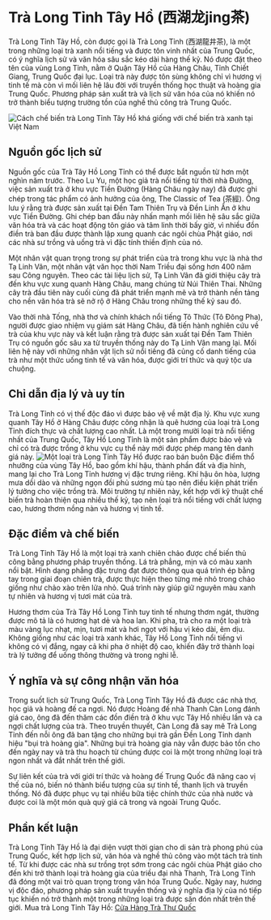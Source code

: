 # Trà Long Tỉnh Tây Hồ (西湖龙jing茶)

Trà Long Tỉnh Tây Hồ, còn được gọi là Trà Long Tỉnh (西湖龍井茶), là một trong những loại trà xanh nổi tiếng và được tôn vinh nhất của Trung Quốc, có ý nghĩa lịch sử và văn hóa sâu sắc kéo dài hàng thế kỷ. Nó được đặt theo tên của vùng Long Tỉnh, nằm ở Quận Tây Hồ của Hàng Châu, Tỉnh Chiết Giang, Trung Quốc đại lục. Loại trà này được tôn sùng không chỉ vì hương vị tinh tế mà còn vì mối liên hệ lâu đời với truyền thống học thuật và hoàng gia Trung Quốc. Phương pháp sản xuất trà và lịch sử văn hóa của nó khiến nó trở thành biểu tượng trường tồn của nghề thủ công trà Trung Quốc.

![Cách chế biến trà Long Tỉnh Tây Hồ khá giống với chế biến trà xanh tại Việt Nam](https://blogger.googleusercontent.com/img/b/R29vZ2xl/AVvXsEimPuT8vf7g1sM0QBgF_NNvsDGBSsz3pKF3oOWn-RihSolQzxn0mfz1K-y16NdWFctv1Xxxy04D638BCX9PEqg4hg-Ye7ksWxiWyBJC2BzZQVgnr54kAEh9vfzN6GSN5zxGbSXeWZ9o6x2CVbNty35V0hbRba6FuC00fJyK7VYoCVUezxX5pViYpf47qUM/w104-h97-rw/Tr%C3%A0%20Long%20T%E1%BB%89nh.png)

## Nguồn gốc lịch sử
Nguồn gốc của Trà Tây Hồ Long Tỉnh có thể được bắt nguồn từ hơn một nghìn năm trước. Theo Lu Yu, một học giả trà nổi tiếng từ thời nhà Đường, việc sản xuất trà ở khu vực Tiền Đường (Hàng Châu ngày nay) đã được ghi chép trong tác phẩm có ảnh hưởng của ông, The Classic of Tea (茶經). Ông lưu ý rằng trà được sản xuất tại Đền Tam Thiên Trụ và Đền Linh Ẩn ở khu vực Tiền Đường. Ghi chép ban đầu này nhấn mạnh mối liên hệ sâu sắc giữa văn hóa trà và các hoạt động tôn giáo và tâm linh thời bấy giờ, vì nhiều đồn điền trà ban đầu được thành lập xung quanh các ngôi chùa Phật giáo, nơi các nhà sư trồng và uống trà vì đặc tính thiền định của nó.

Một nhân vật quan trọng trong sự phát triển của trà trong khu vực là nhà thơ Tạ Linh Vân, một nhân vật văn học thời Nam Triều đại sống hơn 400 năm sau Công nguyên. Theo các tài liệu lịch sử, Tạ Linh Vân đã giới thiệu cây trà đến khu vực xung quanh Hàng Châu, mang chúng từ Núi Thiên Thai. Những cây trà đầu tiên này cuối cùng đã phát triển mạnh mẽ và trở thành nền tảng cho nền văn hóa trà sẽ nở rộ ở Hàng Châu trong những thế kỷ sau đó.

Vào thời nhà Tống, nhà thơ và chính khách nổi tiếng Tô Thức (Tô Đông Pha), người được giao nhiệm vụ giám sát Hàng Châu, đã tiến hành nghiên cứu về trà của khu vực này và kết luận rằng trà được sản xuất tại Đền Tam Thiên Trụ có nguồn gốc sâu xa từ truyền thống này do Tạ Linh Vân mang lại. Mối liên hệ này với những nhân vật lịch sử nổi tiếng đã củng cố danh tiếng của trà như một thức uống tinh tế và văn hóa, được giới trí thức và quý tộc ưa chuộng.

## Chỉ dẫn địa lý và uy tín
Trà Long Tỉnh có vị thế độc đáo vì được bảo vệ về mặt địa lý. Khu vực xung quanh Tây Hồ ở Hàng Châu được công nhận là quê hương của loại trà Long Tỉnh đích thực và chất lượng cao nhất. Là một trong mười loại trà nổi tiếng nhất của Trung Quốc, Tây Hồ Long Tỉnh là một sản phẩm được bảo vệ và chỉ có trà được trồng ở khu vực cụ thể này mới được phép mang tên danh giá này.
![Một loại trà Long Tỉnh Tây Hồ được rao bán buôn](https://blogger.googleusercontent.com/img/b/R29vZ2xl/AVvXsEgi_4iIaWn-Zx4BY-Hv9ov5Au5fmsRl5SROwYSR2MqHIXzgoSFfKVZZa3KKKcd_AnCVSO8v1gsTnKu3gooqXdxyCmYDTyO9fKJWr_uCNQManM_He-mS9zsl3jP-gG_ejxzPCs151DhFVJSnZWPyK6Ec7At0-G4qCPHx7WI4XcOS180iOUqn2Ph_gxmj8eE/s16000-rw/%C4%91%C3%A1nh%20gi%C3%A1%20tr%C3%A0%20long%20t%E1%BB%89nh%20Trung%20Qu%E1%BB%91c.png)
Đặc điểm thổ nhưỡng của vùng Tây Hồ, bao gồm khí hậu, thành phần đất và địa hình, mang lại cho Trà Long Tỉnh hương vị đặc trưng riêng. Khí hậu ôn hòa, lượng mưa dồi dào và những ngọn đồi phủ sương mù tạo nên điều kiện phát triển lý tưởng cho việc trồng trà. Môi trường tự nhiên này, kết hợp với kỹ thuật chế biến trà hoàn thiện qua nhiều thế kỷ, tạo nên loại trà nổi tiếng với chất lượng cao, hương thơm nồng nàn và hương vị tinh tế.

## Đặc điểm và chế biến
Trà Long Tỉnh Tây Hồ là một loại trà xanh chiên chảo được chế biến thủ công bằng phương pháp truyền thống. Lá trà phẳng, mịn và có màu xanh nổi bật. Hình dạng phẳng đặc trưng đạt được thông qua quá trình ép bằng tay trong giai đoạn chiên trà, được thực hiện theo từng mẻ nhỏ trong chảo giống như chảo xào trên lửa nhỏ. Quá trình này giúp giữ nguyên màu xanh tự nhiên và hương vị tươi mát của trà.

Hương thơm của Trà Tây Hồ Long Tỉnh tuy tinh tế nhưng thơm ngát, thường được mô tả là có hương hạt dẻ và hoa lan. Khi pha, trà cho ra một loại trà màu vàng lục nhạt, mịn, tươi mát và hơi ngọt với hậu vị kéo dài, êm dịu. Không giống như các loại trà xanh khác, Tây Hồ Long Tỉnh nổi tiếng vì không có vị đắng, ngay cả khi pha ở nhiệt độ cao, khiến đây trở thành loại trà lý tưởng để uống thông thường và trong nghi lễ.

## Ý nghĩa và sự công nhận văn hóa
Trong suốt lịch sử Trung Quốc, Trà Long Tỉnh Tây Hồ đã được các nhà thơ, học giả và hoàng đế ca ngợi. Nó được Hoàng đế nhà Thanh Càn Long đánh giá cao, ông đã đến thăm các đồn điền trà ở khu vực Tây Hồ nhiều lần và ca ngợi chất lượng của trà. Theo truyền thuyết, Càn Long đã say mê Trà Long Tỉnh đến nỗi ông đã ban tặng cho những bụi trà gần Đền Long Tỉnh danh hiệu "bụi trà hoàng gia". Những bụi trà hoàng gia này vẫn được bảo tồn cho đến ngày nay và trà thu hoạch từ chúng được coi là một trong những loại trà ngon nhất và đắt nhất trên thế giới.

Sự liên kết của trà với giới trí thức và hoàng đế Trung Quốc đã nâng cao vị thế của nó, biến nó thành biểu tượng của sự tinh tế, thanh lịch và truyền thống. Nó đã được phục vụ tại nhiều bữa tiệc chính thức của nhà nước và được coi là một món quà quý giá cả trong và ngoài Trung Quốc.

## Phần kết luận
Trà Long Tỉnh Tây Hồ là đại diện vượt thời gian cho di sản trà phong phú của Trung Quốc, kết hợp lịch sử, văn hóa và nghề thủ công vào một tách trà tinh tế. Từ khi được các nhà sư trồng trọt sớm trong các ngôi chùa Phật giáo cho đến khi trở thành loại trà hoàng gia của triều đại nhà Thanh, Trà Long Tỉnh đã đóng một vai trò quan trọng trong văn hóa Trung Quốc. Ngày nay, hương vị độc đáo, phương pháp sản xuất truyền thống và ý nghĩa địa lý của nó tiếp tục khiến nó trở thành một trong những loại trà được săn đón nhất trên thế giới.
Mua trà Long Tỉnh Tây Hồ: [Cửa Hàng Trà Thư Quốc](https://www.tra-thu-quoc.com/p/phong-trung-bay-tra-cua-hang-tra.html)
